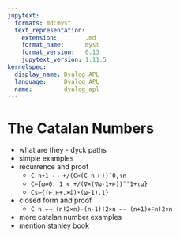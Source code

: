 ```yaml
---
jupytext:
  formats: md:myst
  text_representation:
    extension:        .md
    format_name:      myst
    format_version:   0.13
    jupytext_version: 1.11.5
kernelspec:
  display_name: Dyalog APL
  language:     Dyalog APL
  name:         dyalog_apl
---
```


# The Catalan Numbers

- what are they - dyck paths
- simple examples
- recurrence and proof
    - `C n+1 ←→ +/(C×(C n-⊢))¨0,⍳n`
    - `C←{⍵=0: 1 ⋄ +/(∇×(∇⍵-1+⊢))¨¯1+⍳⍵}`
    - `Cs←{(⊢,⊢+.×⌽)⍣(⍵-1),1}`
- closed form and proof
    - `C n ←→ (n!2×n)-(n-1)!2×n ←→ (n+1)÷⍨n!2×n`
- more catalan number examples
- mention stanley book
